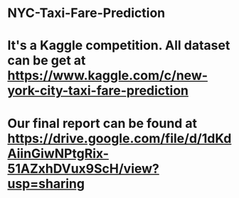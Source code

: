 # NYC-Taxi-Fare-Prediction

# It's a Kaggle competition. All dataset can be get at https://www.kaggle.com/c/new-york-city-taxi-fare-prediction

# Our final report can be found at https://drive.google.com/file/d/1dKdAiinGiwNPtgRix-51AZxhDVux9ScH/view?usp=sharing
